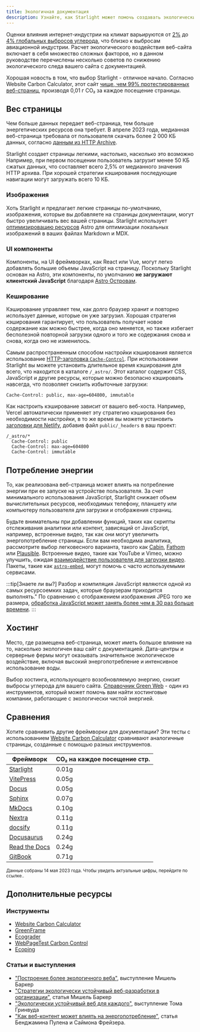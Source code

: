 ```yaml
---
title: Экологичная документация
description: Узнайте, как Starlight может помочь создавать экологически сайты с документацией и снижать ваш углеродный след.
---
```


Оценки влияния интернет-индустрии на климат варьируются от [2%][sf] до [4% глобальных выбросов углерода][bbc],
что близко к выбросам авиационной индустрии.
Расчет экологического воздействия веб-сайта включает в себя множество сложных факторов,
но в данном руководстве перечислены несколько советов по снижению экологического следа вашего сайта с документацией.

Хорошая новость в том, что выбор Starlight - отличное начало.
Согласно Website Carbon Calculator, этот сайт [чище, чем 99% протестированных веб-страниц][sl-carbon],
производя 0,01 г CO₂ за каждое посещение страницы.

## Вес страницы

Чем больше данных передает веб-страница, тем больше энергетических ресурсов она требует.
В апреле 2023 года, медианная веб-страница требовала от пользователя скачать более 2 000 КБ данных, согласно [данным из HTTP Archive][http].

Starlight создает страницы легкими, настолько, насколько это возможно
Например, при первом посещении пользователь загрузит менее 50 КБ сжатых данных, что составляет всего 2,5% от медианного значения HTTP архива.
При хорошей стратегии кэширования последующие навигации могут загружать всего 10 КБ.

### Изображения

Хоть Starlight и предлагает легкие страницы по-умолчанию, изображения, которые вы добавляете на страницы документации, могут быстро увеличивать вес вашей страницы.
Starlight использует [оптимизировацию ресурсов][assets] Astro для оптимизации локальных изображений в ваших файлах Markdown и MDX.

### UI компоненты

Компоненты, на UI фреймворках, как React или Vue, могут легко добавлять большие объемы JavaScript на страницу.
Поскольку Starlight основан на Astro, эти компоненты, по умолчанию **не загружают клиентский JavaScript** благодаря [Astro Островам][islands].

### Кеширование

Кэширование управляет тем, как долго браузер хранит и повторно использует данные, которые он уже загрузил.
Хорошая стратегия кэширования гарантирует, что пользователь получает новое содержание как можно быстрее,
когда оно меняется, но также избегает бесполезной повторной загрузки одного и того же содержания снова и снова, когда оно не изменилось.

Самым распространенным способом настройки кэширования является использование [HTTP-заголовка `Cache-Control`][cache].
При использовании Starlight вы можете установить длительное время кэширования для всего, что находится в каталоге `/_astro/`.
Этот каталог содержит CSS, JavaScript и другие ресурсы, которые можно безопасно кэшировать навсегда, что позволяет снизить избыточные загрузки:

```
Cache-Control: public, max-age=604800, immutable
```

Как настроить кэширование зависит от вашего веб-хоста. Например, Vercel автоматически применяет эту стратегию кэширования без необходимости настройки,
в то же время вы можете установить [заголовки для Netlify][ntl-headers], добавив файл `public/_headers` в ваш проект:

```
/_astro/*
  Cache-Control: public
  Cache-Control: max-age=604800
  Cache-Control: immutable
```

[cache]: https://csswizardry.com/2019/03/cache-control-for-civilians/
[ntl-headers]: https://docs.netlify.com/routing/headers/

## Потребление энергии

То, как реализована веб-страница может влиять на потребление энергии при ее запуске на устройстве пользователя. 
За счет минимального использования JavaScript, Starlight снижает объем вычислительных ресурсов, необходимых телефону,
планшету или компьютеру пользователя для загрузки и отображения страниц.

Будьте внимательны при добавлении функций, таких как скрипты отслеживания аналитики или контент, зависящий от JavaScript,
например, встроенные видео, так как они могут увеличить энергопотребление страницы. 
Если вам необходима аналитика, рассмотрите выбор легковесного варианта, 
такого как [Cabin][cabin], [Fathom][fathom] или [Plausible][plausible]. 
Встроенные видео, такие как YouTube и Vimeo, можно улучшить, ожидая [взаимодействие пользователя для загрузки видео][lazy-video].
Пакеты, такие как [`astro-embed`][embed], могут помочь с часто используемыми сервисами.

:::tip[Знаете ли вы?]
Разбор и компиляция JavaScript являются одной из самых ресурсоемких задач, которые браузерам приходится выполнять."
По сравнению с отображением изображения JPEG того же размера, [обработка JavaScript может занять более чем в 30 раз больше времени][cost-of-js].
:::

[cabin]: https://withcabin.com/
[fathom]: https://usefathom.com/
[plausible]: https://plausible.io/
[lazy-video]: https://web.dev/iframe-lazy-loading/
[embed]: https://www.npmjs.com/package/astro-embed
[cost-of-js]: https://medium.com/dev-channel/the-cost-of-javascript-84009f51e99e

## Хостинг

Место, где размещена веб-страница, может иметь большое влияние на то, насколько экологичен ваш сайт с документацией.
Дата-центры и серверные фермы могут оказывать значительное экологическое воздействие, включая высокий энергопотребление и интенсивное использование воды.

Выбор хостинга, использующего возобновляемую энергию, снизит выбросы углерода для вашего сайта. 
[Справочник Green Web][gwb] - один из инструментов, который может помочь вам найти хостинговые компании, работающие с экологически чистой энергией.

[gwb]: https://www.thegreenwebfoundation.org/directory/

## Сравнения

Хотите сравнивить другие фреймворки для документации?
Эти тесты с использованием [Website Carbon Calculator][wcc] сравнивают аналогичные страницы, созданные с помощью разных инструментов.

| Фреймворк                   | CO₂ на каждое посещение стр. |
| --------------------------- |------------------------------|
| [Starlight][sl-carbon]      | 0.01g                        |
| [VitePress][vp-carbon]      | 0.05g                        |
| [Docus][dc-carbon]          | 0.05g                        |
| [Sphinx][sx-carbon]         | 0.07g                        |
| [MkDocs][mk-carbon]         | 0.10g                        |
| [Nextra][nx-carbon]         | 0.11g                        |
| [docsify][dy-carbon]        | 0.11g                        |
| [Docusaurus][ds-carbon]     | 0.24g                        |
| [Read the Docs][rtd-carbon] | 0.24g                        |
| [GitBook][gb-carbon]        | 0.71g                        |

<small>Данные собраны 14 мая 2023 года. Чтобы увидеть актуальные цифры, перейдите по ссылке..</small>

[sl-carbon]: https://www.websitecarbon.com/website/starlight-astro-build-getting-started/
[vp-carbon]: https://www.websitecarbon.com/website/vitepress-dev-guide-what-is-vitepress/
[dc-carbon]: https://www.websitecarbon.com/website/docus-dev-introduction-getting-started/
[sx-carbon]: https://www.websitecarbon.com/website/sphinx-doc-org-en-master-usage-quickstart-html/
[mk-carbon]: https://www.websitecarbon.com/website/mkdocs-org-getting-started/
[nx-carbon]: https://www.websitecarbon.com/website/nextra-site-docs-docs-theme-start/
[dy-carbon]: https://www.websitecarbon.com/website/docsify-js-org/
[ds-carbon]: https://www.websitecarbon.com/website/docusaurus-io-docs/
[rtd-carbon]: https://www.websitecarbon.com/website/docs-readthedocs-io-en-stable-index-html/
[gb-carbon]: https://www.websitecarbon.com/website/docs-gitbook-com/

## Дополнительные ресурсы

### Инструменты

- [Website Carbon Calculator][wcc]
- [GreenFrame](https://greenframe.io/)
- [Ecograder](https://ecograder.com/)
- [WebPageTest Carbon Control](https://www.webpagetest.org/carbon-control/)
- [Ecoping](https://ecoping.earth/)

### Статьи и выступления

- ["Построение более экологичного веба"](https://youtu.be/EfPoOt7T5lg), выступление Мишель Баркер
- ["Стратегии экологически устойчивый веб-разработки в организации"](https://www.smashingmagazine.com/2022/10/sustainable-web-development-strategies-organization/), статья Мишель Баркер
- ["Экологически устойчивый веб для каждого"](https://2021.stateofthebrowser.com/speakers/tom-greenwood/), выступление Тома Гринвуда
- ["Как веб-контент может влиять на энергопотребление"](https://webkit.org/blog/8970/how-web-content-can-affect-power-usage/), статья Бенджамина Пулена и Саймона Фрейзера.

[sf]: https://www.sciencefocus.com/science/what-is-the-carbon-footprint-of-the-internet/
[bbc]: https://www.bbc.com/future/article/20200305-why-your-internet-habits-are-not-as-clean-as-you-think
[http]: https://httparchive.org/reports/state-of-the-web
[assets]: https://docs.astro.build/ru/guides/assets/
[islands]: https://docs.astro.build/ru/concepts/islands/
[wcc]: https://www.websitecarbon.com/
